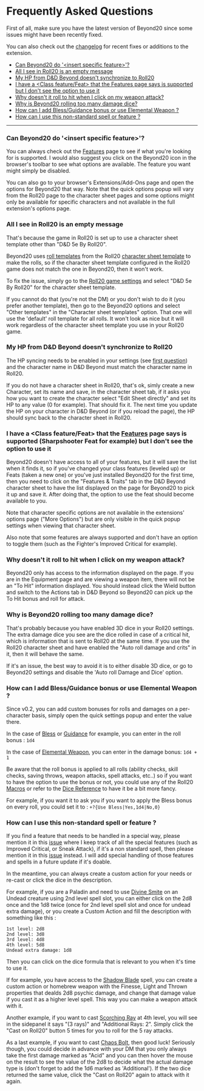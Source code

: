 # Frequently Asked Questions

First of all, make sure you have the latest version of Beyond20 since some issues might have been recently fixed.

You can also check out the [changelog](Changelog) for recent fixes or additions to the extension.

* [Can Beyond20 do '\<insert specific feature\>'?](#can-beyond20-do-insert-specific-feature)
* [All I see in Roll20 is an empty message](#all-i-see-in-roll20-is-an-empty-message)
* [My HP from D&D Beyond doesn't synchronize to Roll20](#my-hp-from-dd-beyond-doesnt-synchronize-to-roll20)
* [I have a \<Class feature/Feat\> that the Features page says is supported but I don't see the option to use it](#i-have-a-class-featurefeat-that-the-features-page-says-is-supported-sharpshooter-feat-for-example-but-i-dont-see-the-option-to-use-it)
* [Why doesn't it roll to hit when I click on my weapon attack?](#why-doesnt-it-roll-to-hit-when-i-click-on-my-weapon-attack)
* [Why is Beyond20 rolling too many damage dice?](#why-is-beyond20-rolling-too-many-damage-dice)
* [How can I add Bless/Guidance bonus or use Elemental Weapon ?](#how-can-i-add-blessguidance-bonus-or-use-elemental-weapon-)
* [How can I use this non-standard spell or feature ?](#how-can-i-use-this-non-standard-spell-or-feature-)

---

### Can Beyond20 do '\<insert specific feature\>'?

You can always check out the [Features](features) page to see if what you're looking for is supported. I would also suggest you click on the Beyond20 icon in the browser's toolbar to see what options are available. The feature you want might simply be disabled.

You can also go to your browser's Extensions/Add-Ons page and open the options for Beyond20 that way. Note that the quick options popup will vary from the Roll20 page to the character sheet pages and some options might only be available for specific characters and not available in the full extension's options page.


### All I see in Roll20 is an empty message

That's because the game in Roll20 is set up to use a character sheet template other than "D&D 5e By Roll20". 

Beyond20 uses [roll templates](https://wiki.roll20.net/Roll_Templates#Using_Roll_Templates) from the Roll20 [character sheet template](https://wiki.roll20.net/Character_Sheets) to make the rolls, so if the character sheet template configured in the Roll20 game does not match the one in Beyond20, then it won't work.

To fix the issue, simply go to the [Roll20 game settings](https://wiki.roll20.net/Character_Sheets#Choosing_a_Character_Sheet) and select "D&D 5e By Roll20" for the character sheet template.

If you cannot do that (you're not the DM) or you don't wish to do it (you prefer another template), then go to the Beyond20 options and select "Other templates" in the "Character sheet templates" option. That one will use the 'default' roll template for all rolls. It won't look as nice but it will work regardless of the character sheet template you use in your Roll20 game.

### My HP from D&D Beyond doesn't synchronize to Roll20

The HP syncing needs to be enabled in your settings (see [first question](#can-beyond20-do-insert-specific-feature)) and the character name in D&D Beyond must match the character name in Roll20.

If you do not have a character sheet in Roll20, that's ok, simly create a new Character, set its name and save, in the character sheet tab, if it asks you how you want to create the character select "Edit Sheet directly" and set its HP to any value (0 for example). That should fix it. The next time you update the HP on your character in D&D Beyond (or if you reload the page), the HP should sync back to the character sheet in Roll20.

### I have a \<Class feature/Feat\> that the [Features](features) page says is supported (Sharpshooter Feat for example) but I don't see the option to use it

Beyond20 doesn't have access to all of your features, but it will save the list when it finds it, so if you've changed your class features (leveled up) or Feats (taken a new one) or you've just installed Beyond20 for the first time, then you need to click on the "Features & Traits" tab in the D&D Beyond character sheet to have the list displayed on the page for Beyond20 to pick it up and save it. After doing that, the option to use the feat should become available to you.

Note that character specific options are not available in the extensions' options page ("More Options") but are only visible in the quick popup settings when viewing that character sheet.

Also note that some features are always supported and don't have an option to toggle them (such as the Fighter's Improved Critical for example).

### Why doesn't it roll to hit when I click on my weapon attack?

Beyond20 only has access to the information displayed on the page. If you are in the Equipment page and are viewing a weapon item, there will not be an "To Hit" information displayed. You should instead click the Wield button and switch to the Actions tab in D&D Beyond so Beyond20 can pick up the To Hit bonus and roll for attack.

### Why is Beyond20 rolling too many damage dice?

That's probably because you have enabled 3D dice in your Roll20 settings. The extra damage dice you see are the dice rolled in case of a critical hit, which is information that is sent to Roll20 at the same time. If you use the Roll20 character sheet and have enabled the "Auto roll damage and crits" in it, then it will behave the same.

If it's an issue, the best way to avoid it is to either disable 3D dice, or go to Beyond20 settings and disable the 'Auto roll Damage and Dice' option.

### How can I add Bless/Guidance bonus or use Elemental Weapon ?

Since v0.2, you can add custom bonuses for rolls and damages on a per-character basis, simply open the quick settings popup and enter the value there.

In the case of [Bless](https://www.dndbeyond.com/spells/bless) or [Guidance](https://www.dndbeyond.com/spells/guidance) for example, you can enter in the roll bonus : `1d4`

In the case of [Elemental Weapon](https://www.dndbeyond.com/spells/elemental-weapon), you can enter in the damage bonus: `1d4 + 1`

Be aware that the roll bonus is applied to all rolls (ability checks, skill checks, saving throws, weapon attacks, spell attacks, etc..) so if you want to have the option to use the bonus or not, you could use any of the Roll20 [Macros](https://wiki.roll20.net/Macros) or refer to the [Dice Reference](https://wiki.roll20.net/Dice_Reference) to have it be a bit more fancy.

For example, if you want it to ask you if you want to apply the Bless bonus on every roll, you could set it to : `+?{Use Bless|Yes,1d4|No,0}`

### How can I use this non-standard spell or feature ? 

If you find a feature that needs to be handled in a special way, please mention it in this [issue](https://github.com/kakaroto/Beyond20/issues/9) where I keep track of all the special features (such as Improved Critical, or Sneak Attack), if it's a non standard spell, then please mention it in this [issue](https://github.com/kakaroto/Beyond20/issues/13) instead. I will add special handling of those features and spells in a future update if it's doable.

In the meantime, you can always create a custom action for your needs or re-cast or click the dice in the description.

For example, if you are a Paladin and need to use [Divine Smite](https://www.dndbeyond.com/sources/basic-rules/classes#DivineSmite) on an Undead creature using 2nd level spell slot, you can either click on the 2d8 once and the 1d8 twice (once for 2nd level spell slot and once for undead extra damage), or you create a Custom Action and fill the description with something like this : 

```
1st level: 2d8
2nd level: 3d8
3rd level: 4d8
4th level: 5d8
Undead extra damage: 1d8
```

Then you can click on the dice formula that is relevant to you when it's time to use it.

If for example, you have access to the [Shadow Blade](https://www.dndbeyond.com/spells/shadow-blade) spell, you can create a custom action or homebrew weapon with the Finesse, Light and Thrown properties that dealds 2d8 psychic damage, and change that damage value if you cast it as a higher level spell. This way you can make a weapon attack with it.

Another example, if you want to cast [Scorching Ray](https://www.dndbeyond.com/spells/scorching-ray) at 4th level, you will see in the sidepanel it says "(3 rays)" and "Additional Rays: 2". Simply click the "Cast on Roll20" button 5 times for you to roll for the 5 ray attacks.

As a last example, if you want to cast [Chaos Bolt](https://www.dndbeyond.com/spells/chaos-bolt), then good luck! Seriously though, you could decide in advance with your DM that you only always take the first damage marked as "Acid" and you can then hover the mouse on the result to see the value of the 2d8 to decide what the actual damage type is (don't forget to add the 1d6 marked as 'Additional'). If the two dice returned the same value, click the "Cast on Roll20" again to attack with it again.
